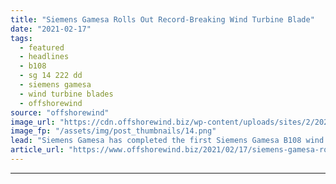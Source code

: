 ```yaml
---
title: "Siemens Gamesa Rolls Out Record-Breaking Wind Turbine Blade"
date: "2021-02-17"
tags: 
  - featured
  - headlines
  - b108
  - sg 14 222 dd
  - siemens gamesa
  - wind turbine blades
  - offshorewind
source: "offshorewind"
image_url: "https://cdn.offshorewind.biz/wp-content/uploads/sites/2/2021/02/17091004/Siemens-Gamesa-Rolls-Out-Record-Breaking-Wind-Turbine-Blade.png"
image_fp: "/assets/img/post_thumbnails/14.png"
lead: "Siemens Gamesa has completed the first Siemens Gamesa B108 wind turbine blade. The 108-metre"
article_url: "https://www.offshorewind.biz/2021/02/17/siemens-gamesa-rolls-out-record-breaking-wind-turbine-blade/"
---
```


---
